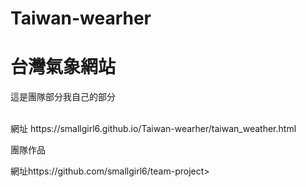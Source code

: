 # Taiwan-wearher
<h1>台灣氣象網站</h1>
<p>這是團隊部分我自己的部分</p><br>
網址 https://smallgirl6.github.io/Taiwan-wearher/taiwan_weather.html<br>

<p>團隊作品</p>
網址https://github.com/smallgirl6/team-project><br>
